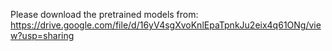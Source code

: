 Please download the pretrained models from: https://drive.google.com/file/d/16yV4sgXvoKnlEpaTpnkJu2eix4q61ONg/view?usp=sharing

